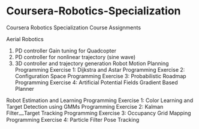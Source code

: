 # Coursera-Robotics-Specialization
Coursera Robotics Specialization Course Assignments

Aerial Robotics
1. PD controller Gain tuning for Quadcopter
2. PD controller for nonlinear trajectory (sine wave)
3. 3D controller and trajectory generation
Robot Motion Planning
Programming Exercise 1: Dijkstra and Astar
Programming Exercise 2: Configuration Space
Programming Exercise 3: Probabilistic Roadmap
Programming Exercise 4: Artificial Potential Fields Gradient Based Planner

Robot Estimation and Learning
Programming Exercise 1: Color Learning and Target Detection using GMMs
Programming Exercise 2: Kalman Filter⎼Target Tracking
Programming Exercise 3: Occupancy Grid Mapping
Programming Exercise 4: Particle Filter Pose Tracking
